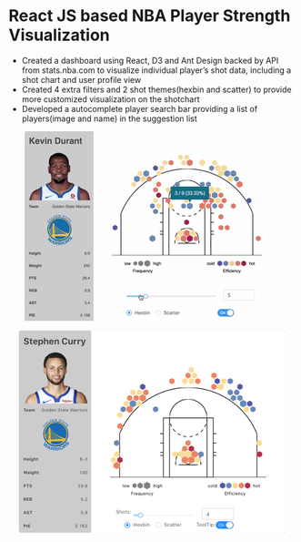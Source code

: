 # React JS based NBA Player Strength Visualization 
* Created a dashboard using React, D3 and Ant Design backed by API from stats.nba.com to visualize individual player’s shot data, including a shot chart and user profile view
* Created 4 extra filters and 2 shot themes(hexbin and scatter) to provide more customized visualization on the shotchart
* Developed a autocomplete player search bar providing a list of players(image and name) in the suggestion list
 
<p align="center">
<img src="/images/nba1.gif"/>
</p>
<p align="center">
<img src="/images/nba2.png"/> 
</p>
